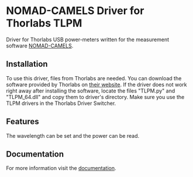 # NOMAD-CAMELS Driver for Thorlabs TLPM

Driver for Thorlabs USB power-meters written for the measurement software [NOMAD-CAMELS](https://fau-lap.github.io/NOMAD-CAMELS/).

## Installation
To use this driver, files from Thorlabs are needed. You can download the software provided by Thorlabs on [their website](https://www.thorlabs.com/software_pages/ViewSoftwarePage.cfm?Code=OPM). If the driver does not work right away after installing the software, locate the files "TLPM.py" and "TLPM_64.dll" and copy them to driver's directory. Make sure you use the TLPM drivers in the Thorlabs Driver Switcher.

## Features
The wavelength can be set and the power can be read.


## Documentation

For more information visit the [documentation](https://fau-lap.github.io/NOMAD-CAMELS/doc/instruments/instruments.html).
